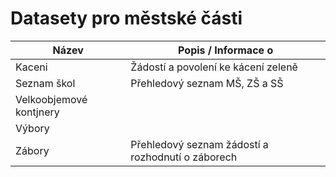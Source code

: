 # Datasety pro městské části

|  Název      |  Popis / Informace o                              |
|-------------|---------------------------------------------------|
| Kaceni      | Žádostí a povolení ke kácení zeleně               |
| Seznam škol | Přehledový seznam MŠ, ZŠ a SŠ                     |
| Velkoobjemové kontjnery | 
| Výbory      | 
| Zábory      | Přehledový seznam žádostí a rozhodnutí o záborech |